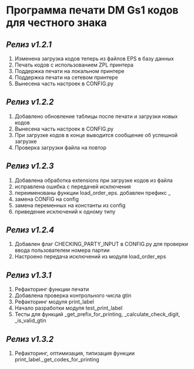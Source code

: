 # Программа печати DM Gs1 кодов для честного знака

## *Релиз v1.2.1*
1. Изменена загрузка кодов теперь из файлов EPS в базу данных
2. Печать кодов с использованием ZPL принтера
3. Поддержка печати на локальном принтере
4. Поддержка печати на сетевом принтере
5. Вынесена часть настроек в CONFIG.py

## *Релиз v1.2.2*
1. Добавлено обновление таблицы после печати и загрузки новых кодов
2. Вынесена часть настроек в CONFIG.py
3. При загрузке кодов в конце выводится сообщение об успешной загрузке
4. Проверка загрузки файла на повтор

## *Релиз v1.2.3*
1. Добавлена обработка extensions при загрузке кодов из файла
2. исправлена ошибка с передачей исключения
3. переименованы функции load_order_eps. добавлен префикс _
4. замена CONFIG на config
5. замена переменных на константы из config
6. приведение исключений к одному типу

## *Релиз v1.2.4*
1. Добавлен флаг CHECKING_PARTY_INPUT в CONFIG.py для проверки ввода пользователем номера партии
2. Настроено передача исключений из модуля load_order_eps

## *Релиз v1.3.1*
1. Рефакторинг функции печати
2. Добавлена проверка контрольного числа gtin
3. Рефакторинг модуля print_label
4. Начало разработки модуля test_print_label
5. Тесты для функций _get_prefix_for_printing, _calculate_check_digit, _is_valid_gtin

## *Релиз v1.3.2*
1. Рефакторинг, оптимизация, типизация функции print_label._get_codes_for_printing